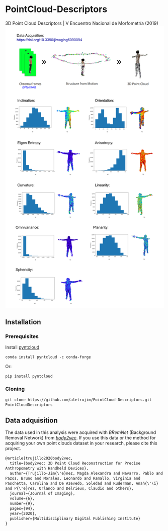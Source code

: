 # PointCloud-Descriptors
3D Point Cloud Descriptors | V Encuentro Nacional de Morfometría (2019)
![results](images/descriptors_result.png)


## Installation
### Prerequisites
Install [pyntcloud](https://github.com/daavoo/pyntcloud)
```
conda install pyntcloud -c conda-forge
```
Or:
```
pip install pyntcloud
```

### Cloning
```
git clone https://github.com/aletrujim/PointCloud-Descriptors.git PointCloudDescriptors
```

## Data adquisition
The data used in this analysis were acquired with *BRemNet* (Background Removal Network) from [*body2vec*](https://doi.org/10.3390/jimaging6090094).
If you use this data or the method for acquiring your own point clouds dataset in your research, please cite this project.
```
@article{trujillo2020body2vec,
  title={body2vec: 3D Point Cloud Reconstruction for Precise Anthropometry with Handheld Devices},
  author={Trujillo-Jim{\'e}nez, Magda Alexandra and Navarro, Pablo and Pazos, Bruno and Morales, Leonardo and Ramallo, Virginia and Paschetta, Carolina and De Azevedo, Soledad and Ruderman, Anah{\'\i} and P{\'e}rez, Orlando and Delrieux, Claudio and others},
  journal={Journal of Imaging},
  volume={6},
  number={9},
  pages={94},
  year={2020},
  publisher={Multidisciplinary Digital Publishing Institute}
}
```
